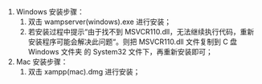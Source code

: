1. Windows 安装步骤：
   1. 双击 wampserver(windows).exe 进行安装；
   2. 若安装过程中提示“由于找不到 MSVCR110.dll，无法继续执行代码，重新安装程序可能会解决此问题“。则把 MSVCR110.dll 文件复制到 C 盘 Windows 文件夹 的 System32 文件下，再重新安装即可； 
2. Mac 安装步骤：
   1. 双击 xampp(mac).dmg 进行安装；
